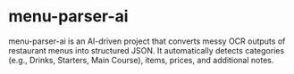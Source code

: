 # menu-parser-ai
menu-parser-ai is an AI-driven project that converts messy OCR outputs of restaurant menus into structured JSON. It automatically detects categories (e.g., Drinks, Starters, Main Course), items, prices, and additional notes.
